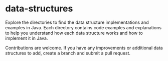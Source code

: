 # data-structures


Explore the directories to find the data structure implementations and examples in Java. Each directory contains code examples and explanations to help you understand how each data structure works and how to implement it in Java.

Contributions are welcome. If you have any improvements or additional data structures to add, create a branch and submit a pull request.
